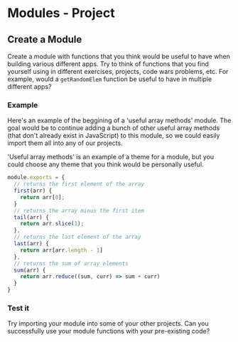 # Modules - Project

## Create a Module

Create a module with functions that you think would be useful to have when building various different apps. Try to think of functions that you find yourself using in different exercises, projects, code wars problems, etc. For example, would a `getRandomElem` function be useful to have in multiple different apps?

### Example

Here's an example of the beggining of a 'useful array methods' module. The goal would be to continue adding a bunch of other useful array methods (that don't already exist in JavaScript) to this module, so we could easily import them all into any of our projects.

'Useful array methods' is an example of a theme for a module, but you could choose any theme that you think would be personally useful.

```js
module.exports = {
  // returns the first element of the array
  first(arr) {
    return arr[0];
  }
  // returns the array minus the first item
  tail(arr) {
    return arr.slice(1);
  },
  // returns the last element of the array
  last(arr) {
    return arr[arr.length - 1]
  },
  // returns the sum of array elements
  sum(arr) {
    return arr.reduce((sum, curr) => sum + curr)
  }
}
```

### Test it

Try importing your module into some of your other projects. Can you successfully use your module functions with your pre-existing code?
